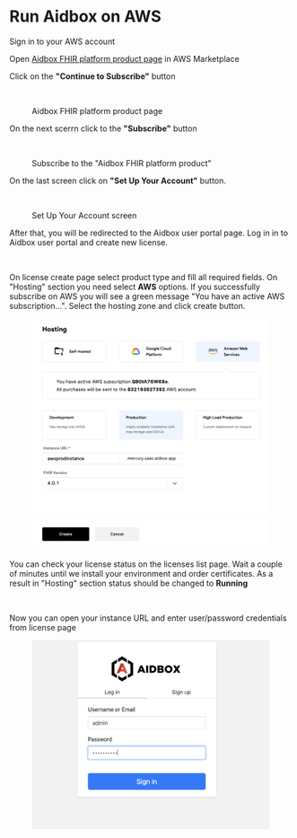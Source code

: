 # Run Aidbox on AWS

Sign in to your AWS account

Open [Aidbox FHIR platform product page](https://aws.amazon.com/marketplace/pp/prodview-l5djlpvsd6o5g) in AWS Marketplace

Click on the **"Continue to Subscribe"** button

<figure><img src="../../../.gitbook/assets/Screen Shot 2022-08-29 at 11.43.11.png" alt=""><figcaption><p>Aidbox FHIR platform product page</p></figcaption></figure>

On the next scerrn click to the **"Subscribe"** button

<figure><img src="../../../.gitbook/assets/Screen Shot 2022-08-29 at 11.48.55 (1).png" alt=""><figcaption><p>Subscribe to the "Aidbox FHIR platform product"</p></figcaption></figure>

On the last screen click on **"Set Up Your Account"** button.

<figure><img src="../../../.gitbook/assets/Screen Shot 2022-08-29 at 12.31.54.png" alt=""><figcaption><p>Set Up Your Account screen</p></figcaption></figure>

After that, you will be redirected to the Aidbox user portal page. Log in in to Aidbox user portal and create new license.

<figure><img src="../../../.gitbook/assets/Screenshot 2023-03-08 at 09.33.06.png" alt=""><figcaption></figcaption></figure>

On license create page select product type and fill all required fields. On "Hosting" section you need select **AWS** options. If you successfully subscribe on AWS you will see a green message "You have an active AWS subscription...". Select the hosting zone and click create button.

<figure><img src="../../.gitbook/assets/5e3dfcb3a54f42e4b96660147272ef9f.png" alt=""><figcaption></figcaption></figure>

You can check your license status on the licenses list page. Wait a couple of minutes until we install your environment and order certificates. As a result in "Hosting" section status should be changed to **Running**

<figure><img src="../../../.gitbook/assets/Screenshot 2023-03-08 at 09.30.07.png" alt=""><figcaption></figcaption></figure>

Now you can open your instance URL and enter user/password credentials from license page

<figure><img src="../../.gitbook/assets/855a9ce6ecaf4d2b910e465393006911.png" alt=""><figcaption></figcaption></figure>
